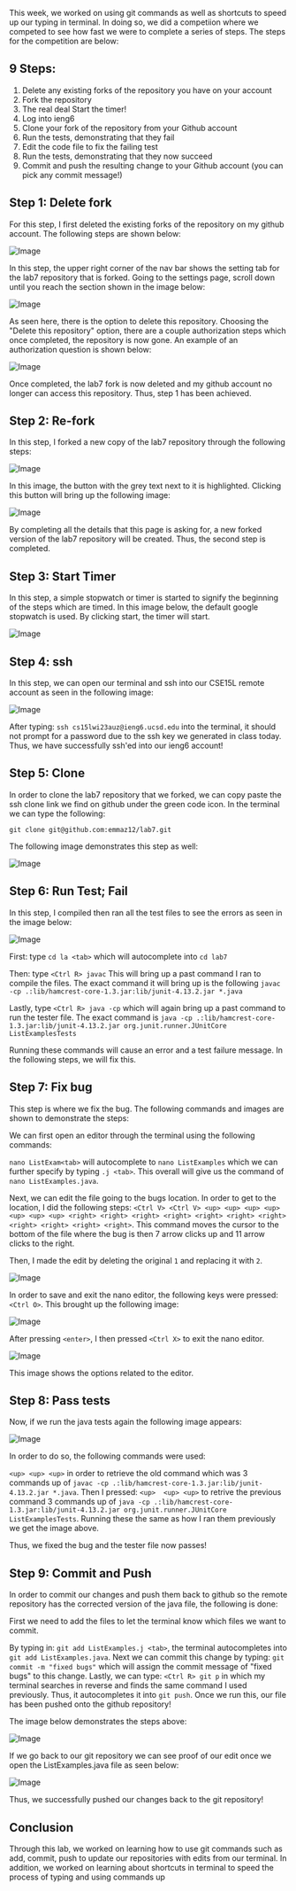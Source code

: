 This week, we worked on using git commands as well as shortcuts to speed up our typing in terminal. In doing so, we did a competiion where we competed to see how fast we were to complete a series of steps. The steps for the competition are below:

9 Steps:
---
1. Delete any existing forks of the repository you have on your account
2. Fork the repository
3. The real deal Start the timer!
4. Log into ieng6
5. Clone your fork of the repository from your Github account
6. Run the tests, demonstrating that they fail
7. Edit the code file to fix the failing test
8. Run the tests, demonstrating that they now succeed
9. Commit and push the resulting change to your Github account (you can pick any commit message!)

Step 1: Delete fork
---
For this step, I first deleted the existing forks of the repository on my github account. The following steps are shown below:

![Image](delete1.png)

In this step, the upper right corner of the nav bar shows the setting tab for the lab7 repository that is forked. Going to the settings page, scroll down until you reach the section shown in the image below:

![Image](delete2.png)

As seen here, there is the option to delete this repository. Choosing the "Delete this repository" option, there are a couple authorization steps which once completed, the repository is now gone. An example of an authorization question is shown below:

![Image](delete3.png)

Once completed, the lab7 fork is now deleted and my github account no longer can access this repository. Thus, step 1 has been achieved.

Step 2: Re-fork
---
In this step, I forked a new copy of the lab7 repository through the following steps:

![Image](fork1.png)

In this image, the button with the grey text next to it is highlighted. Clicking this button will bring up the following image:

![Image](fork2.png)

By completing all the details that this page is asking for, a new forked version of the lab7 repository will be created. Thus, the second step is completed.

Step 3: Start Timer
---
In this step, a simple stopwatch or timer is started to signify the beginning of the steps which are timed. In this image below, the default google stopwatch is used. By clicking start, the timer will start.

![Image](timer.png)

Step 4: ssh
---
In this step, we can open our terminal and ssh into our CSE15L remote account as seen in the following image:

![Image](ssh.png)

After typing: `ssh cs15lwi23auz@ieng6.ucsd.edu` into the terminal, it should not prompt for a password due to the ssh key we generated in class today. Thus, we have successfully ssh'ed into our ieng6 account!

Step 5: Clone
---
In order to clone the lab7 repository that we forked, we can copy paste the ssh clone link we find on github under the green code icon. In the terminal we can type the following:

`git clone git@github.com:emmaz12/lab7.git`
  
The following image demonstrates this step as well:

![Image](clone.png)

Step 6: Run Test; Fail
---
In this step, I compiled then ran all the test files to see the errors as seen in the image below:

![Image](failed.png)

First: type `cd la <tab>` which will autocomplete into `cd lab7`

Then: type `<Ctrl R> javac` This will bring up a past command I ran to compile the files. The exact command it will bring up is the following
`javac -cp .:lib/hamcrest-core-1.3.jar:lib/junit-4.13.2.jar *.java`

Lastly, type `<Ctrl R> java -cp` which will again bring up a past command to run the tester file. The exact command is `java -cp .:lib/hamcrest-core-1.3.jar:lib/junit-4.13.2.jar org.junit.runner.JUnitCore ListExamplesTests`

Running these commands will cause an error and a test failure message. In the following steps, we will fix this.

Step 7: Fix bug
---
This step is where we fix the bug. The following commands and images are shown to demonstrate the steps:

We can first open an editor through the terminal using the following commands: 

`nano ListExam<tab>` will autocomplete to `nano ListExamples` which we can further specify by typing `.j <tab>`. This overall will give us the command of `nano ListExamples.java`. 

Next, we can edit the file going to the bugs location. In order to get to the location, I did the following steps: `<Ctrl V> <Ctrl V> <up> <up> <up> <up> <up> <up> <up> <right> <right> <right> <right> <right> <right> <right> <right> <right> <right> <right>`. This command moves the cursor to the bottom of the file where the bug is then 7 arrow clicks up and 11 arrow clicks to the right. 

Then, I made the edit by deleting the original `1` and replacing it with `2`. 

![Image](edit.png)

In order to save and exit the nano editor, the following keys were pressed: `<Ctrl O>`. This brought up the following image:

![Image](exitEdit.png)

After pressing `<enter>`, I then pressed `<Ctrl X>` to exit the nano editor. 

![Image](exitEdit.png)

This image shows the options related to the editor.

Step 8: Pass tests
---
Now, if we run the java tests again the following image appears:

![Image](passed.png)

In order to do so, the following commands were used:

`<up> <up> <up>` in order to retrieve the old command which was 3 commands up of `javac -cp .:lib/hamcrest-core-1.3.jar:lib/junit-4.13.2.jar *.java`. Then I pressed: `<up>  <up> <up>` to retrive the previous command 3 commands up of `java -cp .:lib/hamcrest-core-1.3.jar:lib/junit-4.13.2.jar org.junit.runner.JUnitCore ListExamplesTests`. Running these the same as how I ran them previously we get the image above.

Thus, we fixed the bug and the tester file now passes!

Step 9: Commit and Push
---
In order to commit our changes and push them back to github so the remote repository has the corrected version of the java file, the following is done:

First we need to add the files to let the terminal know which files we want to commit.

By typing in: `git add ListExamples.j <tab>`, the terminal autocompletes into `git add ListExamples.java`. Next we can commit this change by typing: `git commit -m "fixed bugs"` which will assign the commit message of "fixed bugs" to this change. Lastly, we can type: `<Ctrl R> git p` in which my terminal searches in reverse and finds the same command I used previously. Thus, it autocompletes it into `git push`. Once we run this, our file has been pushed onto the github repository!

The image below demonstrates the steps above:

![Image](git.png)

If we go back to our git repository we can see proof of our edit once we open the ListExamples.java file as seen below:

![Image](pushProof.png)

Thus, we successfully pushed our changes back to the git repository!

Conclusion
---
Through this lab, we worked on learning how to use git commands such as add, commit, push to update our repositories with edits from our terminal. In addition, we worked on learning about shortcuts in terminal to speed the process of typing and using commands up
